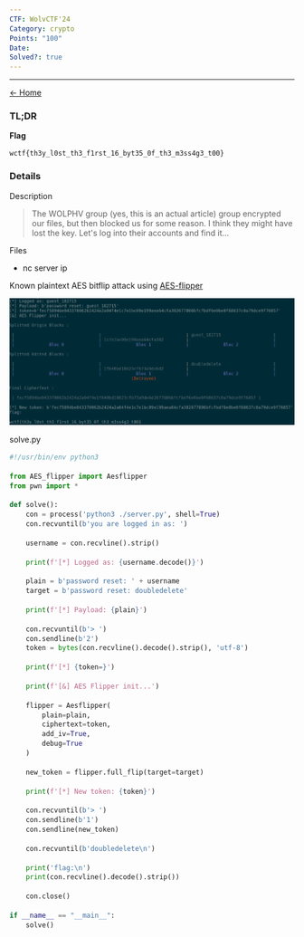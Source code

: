 ```yaml
---
CTF: WolvCTF'24
Category: crypto
Points: "100"
Date: 
Solved?: true
---
```

----
[<- Home](../../)
### TL;DR

**Flag**

```
wctf{th3y_l0st_th3_f1rst_16_byt35_0f_th3_m3ss4g3_t00}
```

### Details

Description

> The WOLPHV group (yes, this is an actual article) group encrypted our files, but then blocked us for some reason. I think they might have lost the key. Let's log into their accounts and find it...


Files
- nc server ip

Known plaintext AES bitflip attack using [AES-flipper](https://github.com/Vozec/AES-Flipper)

![](assets/Pasted%20image%2020240507135648.png)

solve.py

```python
#!/usr/bin/env python3

from AES_flipper import Aesflipper
from pwn import *

def solve():
    con = process('python3 ./server.py', shell=True)
    con.recvuntil(b'you are logged in as: ')
    
    username = con.recvline().strip()

    print(f'[*] Logged as: {username.decode()}')

    plain = b'password reset: ' + username
    target = b'password reset: doubledelete'

    print(f'[*] Payload: {plain}')

    con.recvuntil(b'> ')
    con.sendline(b'2')
    token = bytes(con.recvline().decode().strip(), 'utf-8')

    print(f'[*] {token=}')

    print(f'[&] AES Flipper init...')

    flipper = Aesflipper(
        plain=plain,
        ciphertext=token,
        add_iv=True,
        debug=True
    )

    new_token = flipper.full_flip(target=target)
    
    print(f'[*] New token: {token}')

    con.recvuntil(b'> ')
    con.sendline(b'1')
    con.sendline(new_token)

    con.recvuntil(b'doubledelete\n')
    
    print('flag:\n')
    print(con.recvline().decode().strip())

    con.close()

if __name__ == "__main__":
    solve()

```